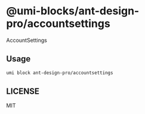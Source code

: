 # @umi-blocks/ant-design-pro/accountsettings

AccountSettings

## Usage

```sh
umi block ant-design-pro/accountsettings
```

## LICENSE

MIT
